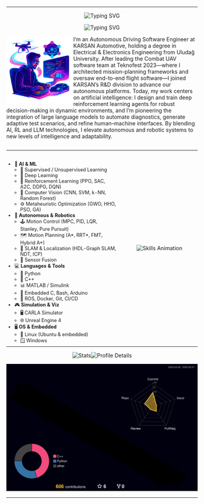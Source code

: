 <!-- profile intro animation -->
---
<p align="center">
  <img src="https://readme-typing-svg.herokuapp.com?font=Fira+Code&duration=5&pause=5&center=true&width=1000&lines=Furkan+Hanilçi"
       alt="Typing SVG" />
</p>

<p align="center">
  <img src="https://readme-typing-svg.herokuapp.com?font=Fira+Code&duration=3000&pause=1000&center=true&width=460&lines=Autonomous+Driving+Software+Engineer;AI+Researcher"
       alt="Typing SVG" />
</p>

<!-- Night Owl image (or your custom PNG) -->
<div>
  <img
    align="left"
    width="35%"
    src="./.github/img.png"
    alt="Skills Animation"
  >
</div>



<!-- Start Intro -->
<p align="left">
I’m an Autonomous Driving Software Engineer at KARSAN Automotive, holding a degree in Electrical & Electronics Engineering from Uludağ University. After leading the Combat UAV software team at Teknofest 2023—where I architected mission-planning frameworks and oversaw end-to-end flight software—I joined KARSAN’s R&D division to advance our autonomous platforms. Today, my work centers on artificial intelligence: I design and train deep reinforcement learning agents for robust decision-making in dynamic environments, and I’m pioneering the integration of large language models to automate diagnostics, generate adaptive test scenarios, and refine human–machine interfaces. By blending AI, RL and LLM technologies, I elevate autonomous and robotic systems to new levels of intelligence and adaptability.



<!-- End Intro -->
<div style="clear:both;"></div>

<table align="center" width="100%" border="0" cellpadding="0" cellspacing="0" style="margin:1em auto; max-width:800px;">
  <tr>
    <!-- Sol sütun: ikonlu liste -->
    <td valign="top" width="60%" style="padding-right:1em; font-size:90%;">
      <h2></h2>
      <ul style="margin:0; padding-left:1.2em;">
        <li>🧠 <strong>AI &amp; ML</strong>
          <ul style="margin:0; padding-left:1.2em;">
            <li>🔬 Supervised / Unsupervised Learning</li>
            <li>🤖 Deep Learning</li>
            <li>🎯 Reinforcement Learning (PPO, SAC, A2C, DDPG, DQN)</li>
            <li>📸 Computer Vision (CNN, SVM, k-NN, Random Forest)</li>
            <li>⚙️ Metaheuristic Optimization (GWO, HHO, PSO, GA)</li>
          </ul>
        </li>
        <li>🚗 <strong>Autonomous &amp; Robotics</strong>
          <ul style="margin:0; padding-left:1.2em;">
            <li>🕹️ Motion Control (MPC, PID, LQR, Stanley, Pure Pursuit)</li>
            <li>🗺️ Motion Planning (A*, RRT*, FMT, Hybrid A*)</li>
            <li>📍 SLAM &amp; Localization (HDL-Graph SLAM, NDT, ICP)</li>
            <li>🔗 Sensor Fusion</li>
          </ul>
        </li>
        <li>💻 <strong>Languages &amp; Tools</strong>
          <ul style="margin:0; padding-left:1.2em;">
            <li>🐍 Python</li>
            <li>💠 C++</li>
            <li>📊 MATLAB / Simulink</li>
            <li>🔌 Embedded C, Bash, Arduino</li>
            <li>🚀 ROS, Docker, Git, CI/CD</li>
          </ul>
        </li>
        <li>🎮 <strong>Simulation &amp; Viz</strong>
          <ul style="margin:0; padding-left:1.2em;">
            <li>🖥️ CARLA Simulator</li>
            <li>🌐 Unreal Engine 4</li>
          </ul>
        </li>
        <li>🖥️ <strong>OS &amp; Embedded</strong>
          <ul style="margin:0; padding-left:1.2em;">
            <li>🐧 Linux (Ubuntu &amp; embedded)</li>
            <li>🪟 Windows</li>
          </ul>
        </li>
      </ul>
    </td>
    <td valign="middle" width="40%" style="text-align:center;">
      <picture>
        <source media="(prefers-color-scheme: dark)"  srcset="./.github/Skills_Animation_Dark.gif">
        <source media="(prefers-color-scheme: light)" srcset="./.github/Skills_Animation_White.gif">
        <img
          src="./.github/Skills_Animation_White.gif"
          alt="Skills Animation"
          style="max-width:80%; height:auto; display:inline-block;"
        >
      </picture>
    </td>
  </tr>
</table>


<p align="center">
  <img
    src="http://github-profile-summary-cards.vercel.app/api/cards/stats?username=furkanhanilci&theme=2077"
    alt="Stats"
    width="25%"
    
  
  <img
    src="http://github-profile-summary-cards.vercel.app/api/cards/profile-details?username=furkanhanilci&theme=2077"
    alt="Profile Details"
    width="50%"
  />
</p>

<p align="center">
  <img src="https://raw.githubusercontent.com/furkanhanilci/furkanhanilci/main/profile-3d-contrib/profile-night-rainbow.svg"
       alt="Night-Rainbow Contribution Graph"
       width="720" />
</p>

 
 

---
